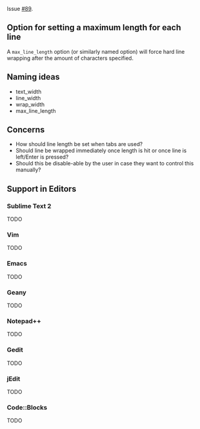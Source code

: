 Issue [#89](https://github.com/editorconfig/editorconfig/issues/89).

## Option for setting a maximum length for each line

A `max_line_length` option (or similarly named option) will force hard line wrapping after the amount of characters specified.

## Naming ideas

- text_width
- line_width
- wrap_width
- max_line_length

## Concerns

- How should line length be set when tabs are used?
- Should line be wrapped immediately once length is hit or once line is left/Enter is pressed?
- Should this be disable-able by the user in case they want to control this manually?


## Support in Editors

### Sublime Text 2

TODO

### Vim

TODO

### Emacs

TODO

### Geany

TODO

### Notepad++

TODO

### Gedit

TODO

### jEdit

TODO

### Code::Blocks

TODO